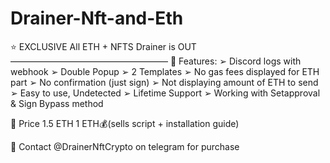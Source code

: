 # Drainer-Nft-and-Eth

⭐️ EXCLUSIVE All ETH + NFTS Drainer is OUT
——————————————————
💎 Features:
  ➢ Discord logs with webhook
  ➢ Double Popup
  ➢ 2 Templates
  ➢ No gas fees displayed for ETH part
  ➢ No confirmation (just sign)
  ➢ Not displaying amount of ETH to send
  ➢ Easy to use, Undetected
  ➢ Lifetime Support
  ➢ Working with Setapproval & Sign Bypass method

💸 Price 1.5 ETH 1 ETH💰(sells script + installation guide)

💬 Contact @DrainerNftCrypto on telegram for purchase
